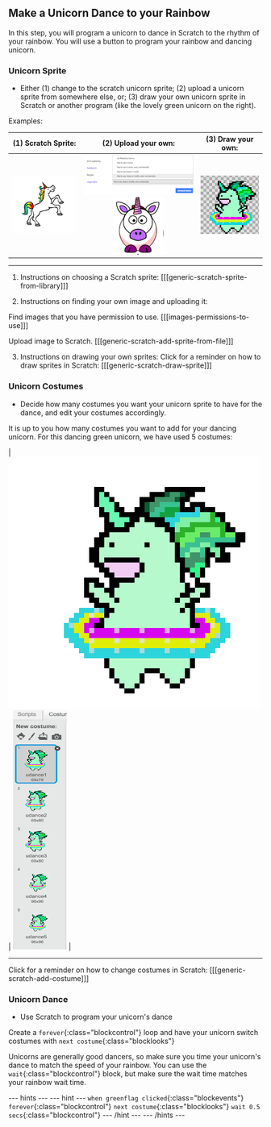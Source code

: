 ## Make a Unicorn Dance to your Rainbow

In this step, you will program a unicorn to dance in Scratch to the rhythm of your rainbow.
You will use a button to program your rainbow and dancing unicorn.


### Unicorn Sprite

+ Either (1) change to the scratch unicorn sprite; (2) upload a unicorn sprite from somewhere else, or; (3) draw your own unicorn sprite in Scratch or another program (like the lovely green unicorn on the right).

Examples:

| (1) Scratch Sprite:                          | (2) Upload your own:                         | (3) Draw your own:                           |
| :------------------------------------------: | :------------------------------------------: | :------------------------------------------: |
| ![Scratch Unicorn](images/scratchunicorn.png)| ![Advanced Search](images/advancedsearch.png)![Web Unicorn](images/webunicorn.png)| ![Draw Unicorn](images/drawunicorn.png)|

---
1) Instructions on choosing a Scratch sprite:
[[[generic-scratch-sprite-from-library]]]

2) Instructions on finding your own image and uploading it:

Find images that you have permission to use.
[[[images-permissions-to-use]]]

Upload image to Scratch.
[[[generic-scratch-add-sprite-from-file]]]

3) Instructions on drawing your own sprites:
Click for a reminder on how to draw sprites in Scratch:
[[[generic-scratch-draw-sprite]]]



### Unicorn Costumes

+ Decide how many costumes you want your unicorn sprite to have for the dance, and edit your costumes accordingly.

It is up to you how many costumes you want to add for your dancing unicorn. For this dancing green unicorn, we have used 5 costumes:

|   ![Dancing Unicorn Gif](images/dancingunicorn.gif)   |    ![Five Costumes](images/fivecostumes.png)   |

---
Click for a reminder on how to change costumes in Scratch:
[[[generic-scratch-add-costume]]]



### Unicorn Dance

+ Use Scratch to program your unicorn's dance

Create a `forever`{:class="blockcontrol"} loop and have your unicorn switch costumes with `next costume`{:class="blocklooks"}

Unicorns are generally good dancers, so make sure you time your unicorn's dance to match the speed of your rainbow. You can use the `wait`{:class="blockcontrol"} block, but make sure the wait time matches your rainbow wait time.

--- hints ---
--- hint ---
`when greenflag clicked`{:class="blockevents"}
`forever`{:class="blockcontrol"}
`next costume`{:class="blocklooks"}
`wait 0.5 secs`{:class="blockcontrol"}
--- /hint ---
--- /hints ---
